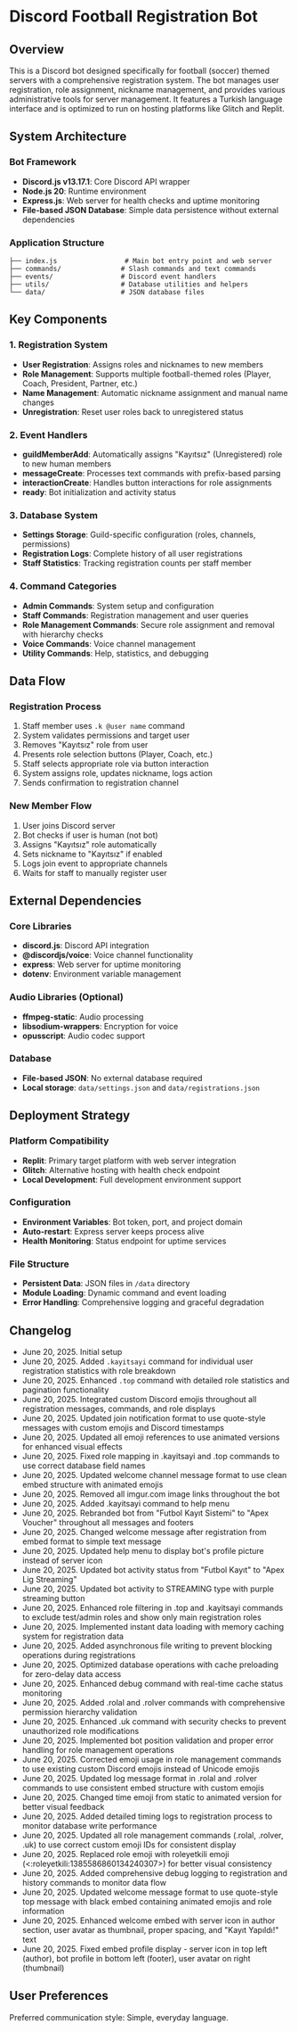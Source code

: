 # Discord Football Registration Bot

## Overview

This is a Discord bot designed specifically for football (soccer) themed servers with a comprehensive registration system. The bot manages user registration, role assignment, nickname management, and provides various administrative tools for server management. It features a Turkish language interface and is optimized to run on hosting platforms like Glitch and Replit.

## System Architecture

### Bot Framework
- **Discord.js v13.17.1**: Core Discord API wrapper
- **Node.js 20**: Runtime environment
- **Express.js**: Web server for health checks and uptime monitoring
- **File-based JSON Database**: Simple data persistence without external dependencies

### Application Structure
```
├── index.js                 # Main bot entry point and web server
├── commands/               # Slash commands and text commands
├── events/                 # Discord event handlers
├── utils/                  # Database utilities and helpers
└── data/                   # JSON database files
```

## Key Components

### 1. Registration System
- **User Registration**: Assigns roles and nicknames to new members
- **Role Management**: Supports multiple football-themed roles (Player, Coach, President, Partner, etc.)
- **Name Management**: Automatic nickname assignment and manual name changes
- **Unregistration**: Reset user roles back to unregistered status

### 2. Event Handlers
- **guildMemberAdd**: Automatically assigns "Kayıtsız" (Unregistered) role to new human members
- **messageCreate**: Processes text commands with prefix-based parsing
- **interactionCreate**: Handles button interactions for role assignments
- **ready**: Bot initialization and activity status

### 3. Database System
- **Settings Storage**: Guild-specific configuration (roles, channels, permissions)
- **Registration Logs**: Complete history of all user registrations
- **Staff Statistics**: Tracking registration counts per staff member

### 4. Command Categories
- **Admin Commands**: System setup and configuration
- **Staff Commands**: Registration management and user queries
- **Role Management Commands**: Secure role assignment and removal with hierarchy checks
- **Voice Commands**: Voice channel management
- **Utility Commands**: Help, statistics, and debugging

## Data Flow

### Registration Process
1. Staff member uses `.k @user name` command
2. System validates permissions and target user
3. Removes "Kayıtsız" role from user
4. Presents role selection buttons (Player, Coach, etc.)
5. Staff selects appropriate role via button interaction
6. System assigns role, updates nickname, logs action
7. Sends confirmation to registration channel

### New Member Flow
1. User joins Discord server
2. Bot checks if user is human (not bot)
3. Assigns "Kayıtsız" role automatically
4. Sets nickname to "Kayıtsız" if enabled
5. Logs join event to appropriate channels
6. Waits for staff to manually register user

## External Dependencies

### Core Libraries
- **discord.js**: Discord API integration
- **@discordjs/voice**: Voice channel functionality
- **express**: Web server for uptime monitoring
- **dotenv**: Environment variable management

### Audio Libraries (Optional)
- **ffmpeg-static**: Audio processing
- **libsodium-wrappers**: Encryption for voice
- **opusscript**: Audio codec support

### Database
- **File-based JSON**: No external database required
- **Local storage**: `data/settings.json` and `data/registrations.json`

## Deployment Strategy

### Platform Compatibility
- **Replit**: Primary target platform with web server integration
- **Glitch**: Alternative hosting with health check endpoint
- **Local Development**: Full development environment support

### Configuration
- **Environment Variables**: Bot token, port, and project domain
- **Auto-restart**: Express server keeps process alive
- **Health Monitoring**: Status endpoint for uptime services

### File Structure
- **Persistent Data**: JSON files in `/data` directory
- **Module Loading**: Dynamic command and event loading
- **Error Handling**: Comprehensive logging and graceful degradation

## Changelog

- June 20, 2025. Initial setup
- June 20, 2025. Added `.kayitsayi` command for individual user registration statistics with role breakdown
- June 20, 2025. Enhanced `.top` command with detailed role statistics and pagination functionality
- June 20, 2025. Integrated custom Discord emojis throughout all registration messages, commands, and role displays
- June 20, 2025. Updated join notification format to use quote-style messages with custom emojis and Discord timestamps
- June 20, 2025. Updated all emoji references to use animated versions for enhanced visual effects
- June 20, 2025. Fixed role mapping in .kayitsayi and .top commands to use correct database field names
- June 20, 2025. Updated welcome channel message format to use clean embed structure with animated emojis
- June 20, 2025. Removed all imgur.com image links throughout the bot
- June 20, 2025. Added .kayitsayi command to help menu
- June 20, 2025. Rebranded bot from "Futbol Kayıt Sistemi" to "Apex Voucher" throughout all messages and footers
- June 20, 2025. Changed welcome message after registration from embed format to simple text message
- June 20, 2025. Updated help menu to display bot's profile picture instead of server icon
- June 20, 2025. Updated bot activity status from "Futbol Kayıt" to "Apex Lig Streaming"
- June 20, 2025. Updated bot activity to STREAMING type with purple streaming button
- June 20, 2025. Enhanced role filtering in .top and .kayitsayi commands to exclude test/admin roles and show only main registration roles
- June 20, 2025. Implemented instant data loading with memory caching system for registration data
- June 20, 2025. Added asynchronous file writing to prevent blocking operations during registrations
- June 20, 2025. Optimized database operations with cache preloading for zero-delay data access
- June 20, 2025. Enhanced debug command with real-time cache status monitoring
- June 20, 2025. Added .rolal and .rolver commands with comprehensive permission hierarchy validation
- June 20, 2025. Enhanced .uk command with security checks to prevent unauthorized role modifications
- June 20, 2025. Implemented bot position validation and proper error handling for role management operations
- June 20, 2025. Corrected emoji usage in role management commands to use existing custom Discord emojis instead of Unicode emojis
- June 20, 2025. Updated log message format in .rolal and .rolver commands to use consistent embed structure with custom emojis
- June 20, 2025. Changed time emoji from static to animated version for better visual feedback
- June 20, 2025. Added detailed timing logs to registration process to monitor database write performance
- June 20, 2025. Updated all role management commands (.rolal, .rolver, .uk) to use correct custom emoji IDs for consistent display
- June 20, 2025. Replaced role emoji with roleyetkili emoji (<:roleyetkili:1385586860134240307>) for better visual consistency
- June 20, 2025. Added comprehensive debug logging to registration and history commands to monitor data flow
- June 20, 2025. Updated welcome message format to use quote-style top message with black embed containing animated emojis and role information
- June 20, 2025. Enhanced welcome embed with server icon in author section, user avatar as thumbnail, proper spacing, and "Kayıt Yapıldı!" text
- June 20, 2025. Fixed embed profile display - server icon in top left (author), bot profile in bottom left (footer), user avatar on right (thumbnail)

## User Preferences

Preferred communication style: Simple, everyday language.